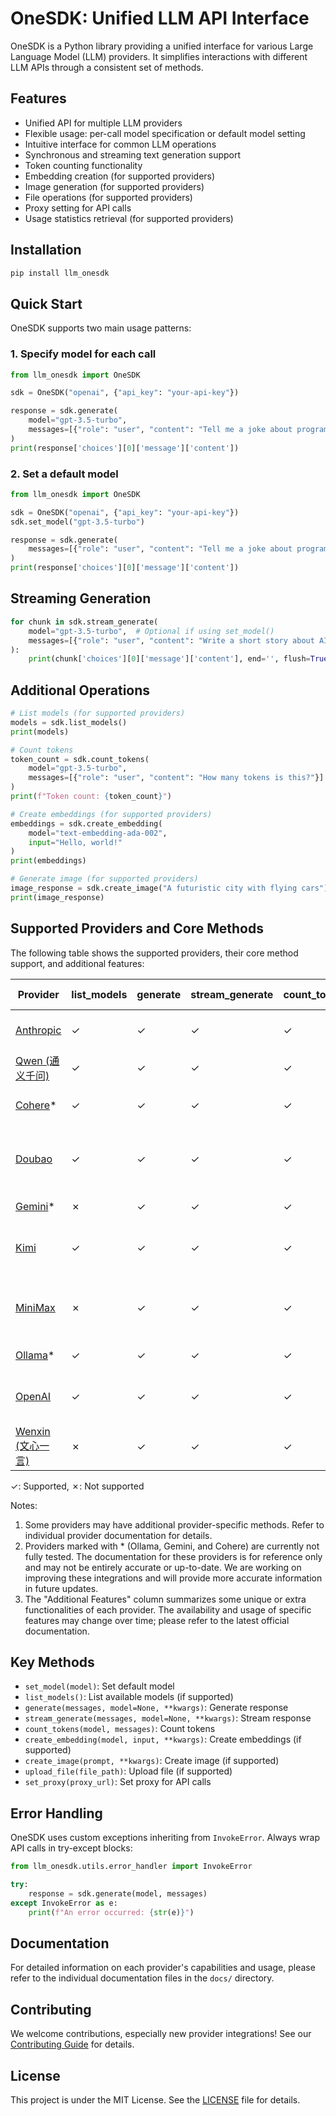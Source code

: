 # OneSDK: Unified LLM API Interface

OneSDK is a Python library providing a unified interface for various Large Language Model (LLM) providers. It simplifies interactions with different LLM APIs through a consistent set of methods.

## Features

- Unified API for multiple LLM providers
- Flexible usage: per-call model specification or default model setting
- Intuitive interface for common LLM operations
- Synchronous and streaming text generation support
- Token counting functionality
- Embedding creation (for supported providers)
- Image generation (for supported providers)
- File operations (for supported providers)
- Proxy setting for API calls
- Usage statistics retrieval (for supported providers)

## Installation

```bash
pip install llm_onesdk
```

## Quick Start

OneSDK supports two main usage patterns:

### 1. Specify model for each call

```python
from llm_onesdk import OneSDK

sdk = OneSDK("openai", {"api_key": "your-api-key"})

response = sdk.generate(
    model="gpt-3.5-turbo",
    messages=[{"role": "user", "content": "Tell me a joke about programming."}]
)
print(response['choices'][0]['message']['content'])
```

### 2. Set a default model

```python
from llm_onesdk import OneSDK

sdk = OneSDK("openai", {"api_key": "your-api-key"})
sdk.set_model("gpt-3.5-turbo")

response = sdk.generate(
    messages=[{"role": "user", "content": "Tell me a joke about programming."}]
)
print(response['choices'][0]['message']['content'])
```

## Streaming Generation

```python
for chunk in sdk.stream_generate(
    model="gpt-3.5-turbo",  # Optional if using set_model()
    messages=[{"role": "user", "content": "Write a short story about AI."}]
):
    print(chunk['choices'][0]['message']['content'], end='', flush=True)
```

## Additional Operations

```python
# List models (for supported providers)
models = sdk.list_models()
print(models)

# Count tokens
token_count = sdk.count_tokens(
    model="gpt-3.5-turbo",
    messages=[{"role": "user", "content": "How many tokens is this?"}]
)
print(f"Token count: {token_count}")

# Create embeddings (for supported providers)
embeddings = sdk.create_embedding(
    model="text-embedding-ada-002",
    input="Hello, world!"
)
print(embeddings)

# Generate image (for supported providers)
image_response = sdk.create_image("A futuristic city with flying cars")
print(image_response)
```

## Supported Providers and Core Methods

The following table shows the supported providers, their core method support, and additional features:

| Provider  | list_models | generate | stream_generate | count_tokens | create_embedding | create_image | Additional Features |
|-----------|-------------|----------|-----------------|--------------|------------------|--------------|---------------------|
| [Anthropic](docs/anthropic.md) | ✓           | ✓        | ✓               | ✓            | ✗                | ✗            | Context creation and management |
| [Qwen (通义千问)](docs/qwen.md)      | ✓           | ✓        | ✓               | ✓            | ✓                | ✗            | Multimodal generation |
| [Cohere](docs/cohere.md)*    | ✓           | ✓        | ✓               | ✓            | ✓                | ✗            | Text classification, Summarization |
| [Doubao](docs/doubao.md)    | ✓           | ✓        | ✓               | ✓            | ✓                | ✗            | Knowledge base management, Speech synthesis |
| [Gemini](docs/gemini.md)*    | ✗           | ✓        | ✓               | ✓            | ✓                | ✗            | Multimodal understanding |
| [Kimi](docs/kimi.md)      | ✓           | ✓        | ✓               | ✓            | ✗                | ✗            | File operations, Context caching |
| [MiniMax](docs/minimax.md) | ✗           | ✓        | ✓               | ✓            | ✓                | ✓            | Audio processing, Knowledge base management |
| [Ollama](docs/ollama.md)*    | ✓           | ✓        | ✓               | ✓            | ✓                | ✗            | Local model management |
| [OpenAI](docs/openai.md)    | ✓           | ✓        | ✓               | ✓            | ✓                | ✓            | Audio transcription, Model fine-tuning |
| [Wenxin (文心一言)](docs/wenxin.md)    | ✗           | ✓        | ✓               | ✓            | ✗                | ✗            | Custom model settings |

✓: Supported, ✗: Not supported

Notes:
1. Some providers may have additional provider-specific methods. Refer to individual provider documentation for details.
2. Providers marked with * (Ollama, Gemini, and Cohere) are currently not fully tested. The documentation for these providers is for reference only and may not be entirely accurate or up-to-date. We are working on improving these integrations and will provide more accurate information in future updates.
3. The "Additional Features" column summarizes some unique or extra functionalities of each provider. The availability and usage of specific features may change over time; please refer to the latest official documentation.

## Key Methods

- `set_model(model)`: Set default model
- `list_models()`: List available models (if supported)
- `generate(messages, model=None, **kwargs)`: Generate response
- `stream_generate(messages, model=None, **kwargs)`: Stream response
- `count_tokens(model, messages)`: Count tokens
- `create_embedding(model, input, **kwargs)`: Create embeddings (if supported)
- `create_image(prompt, **kwargs)`: Create image (if supported)
- `upload_file(file_path)`: Upload file (if supported)
- `set_proxy(proxy_url)`: Set proxy for API calls

## Error Handling

OneSDK uses custom exceptions inheriting from `InvokeError`. Always wrap API calls in try-except blocks:

```python
from llm_onesdk.utils.error_handler import InvokeError

try:
    response = sdk.generate(model, messages)
except InvokeError as e:
    print(f"An error occurred: {str(e)}")
```

## Documentation

For detailed information on each provider's capabilities and usage, please refer to the individual documentation files in the `docs/` directory.

## Contributing

We welcome contributions, especially new provider integrations! See our [Contributing Guide](CONTRIBUTING.md) for details.

## License

This project is under the MIT License. See the [LICENSE](LICENSE) file for details.